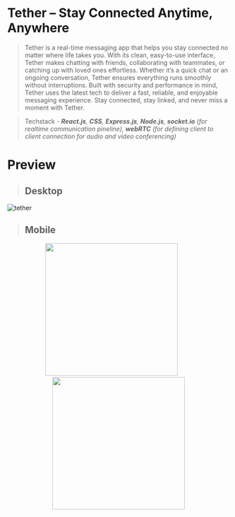 # Tether – Stay Connected Anytime, Anywhere

> Tether is a real-time messaging app that helps you stay connected no matter where life takes you. With its clean, easy-to-use interface, Tether makes chatting with friends, collaborating with teammates, or catching up with loved ones effortless. Whether it’s a quick chat or an ongoing conversation, Tether ensures everything runs smoothly without interruptions. Built with security and performance in mind, Tether uses the latest tech to deliver a fast, reliable, and enjoyable messaging experience. Stay connected, stay linked, and never miss a moment with Tether.

> Techstack - ***React.js**, **CSS**, **Express.js**, **Node.js**, **socket.io** (for realtime communication pineline), **webRTC** (for defining client to client connection for audio and video conferencing)*

# Preview
> Desktop
> ---
![tether](https://github.com/user-attachments/assets/e8808452-353c-46a5-9cdd-772e7770f211)
> 
> Mobile
> ---
<p float="left" align='center'>
  <img src="https://github.com/user-attachments/assets/eaaeb2b4-cfa7-4f35-8fec-8509f73dedb2" width="300" />
  &nbsp; &nbsp; &nbsp; &nbsp;
  <img src="https://github.com/user-attachments/assets/ea7ffd0b-a8b2-4473-b0f9-2d219840bbfc" width="300" />
</p>

